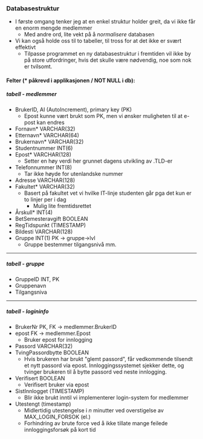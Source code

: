 ### Databasestruktur
* I første omgang tenker jeg at en enkel struktur holder greit, da vi ikke får en enorm mengde medlemmer
  * Med andre ord, lite vekt på å _normalisere_ databasen
* Vi kan også holde oss til to tabeller, til tross for at det ikke er svært effektivt
  * Tilpasse programmet en ny databasestruktur i fremtiden vil ikke by på store utfordringer, hvis det skulle være nødvendig, noe som nok er tvilsomt.

#### Felter (* påkrevd i applikasjonen / NOT NULL i db):
##### tabell - medlemmer
  * BrukerID, AI (AutoIncrement), primary key (PK)
    * Epost kunne vært brukt som PK, men vi ønsker muligheten til at e-post kan endres
  * Fornavn* VARCHAR(32)
  * Etternavn* VARCHAR(64)
  * Brukernavn* VARCHAR(32)
  * Studentnummer INT(6)
  * Epost* VARCHAR(128)
    * Setter en høy verdi her grunnet dagens utvikling av .TLD-er
  * Telefonnummer INT(8)
    * Tar ikke høyde for utenlandske nummer
  * Adresse VARCHAR(128)
  * Fakultet* VARCHAR(32)
    * Basert på fakultet vet vi hvilke IT-linje studenten går pga det kun er to linjer per i dag
      * Mulig lite fremtidsrettet
  * Årskull* INT(4)
  * BetSemesteravgift BOOLEAN
  * RegTidspunkt (TIMESTAMP)
  * Bildesti VARCHAR(128)
  * Gruppe INT(1) PK -> gruppe->lvl
    * Gruppe bestemmer tilgangsnivå mm.
---
##### tabell - gruppe
  * GruppeID INT, PK
  * Gruppenavn
  * Tilgangsniva
  ---
##### tabell - logininfo

  * BrukerNr PK, FK -> medlemmer.BrukerID
  * epost FK -> medlemmer.Epost
    * Bruker epost for innlogging
  * Passord VARCHAR(32)
  * TvingPassordbytte BOOLEAN
    * Hvis brukeren har brukt "glemt passord", får vedkommende tilsendt et nytt passord via epost.
    Innloggingssystemet sjekker dette, og tvinger brukeren til å bytte passord ved neste innlogging.
  * Verifisert BOOLEAN
    * Verifisert bruker via epost
  * SistInnlogget (TIMESTAMP)
    * Blir ikke brukt inntil vi implementerer login-system for medlemmer
  * Utestengt (timestamp)
    * Midlertidig utestengelse i _n_ minutter ved overstigelse av MAX_LOGIN_FORSOK (el.)
    * Forhindring av brute force ved å ikke tillate mange feilede innloggingsforsøk på kort tid
